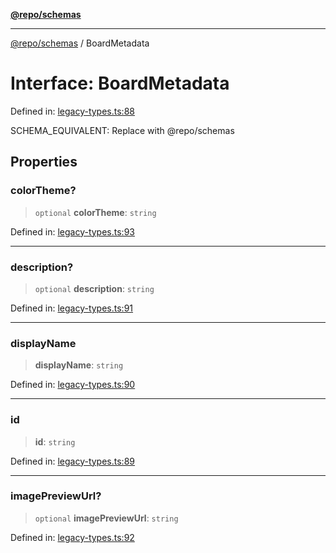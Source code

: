 [**@repo/schemas**](../README.md)

***

[@repo/schemas](../globals.md) / BoardMetadata

# Interface: BoardMetadata

Defined in: [legacy-types.ts:88](https://github.com/alexqguo/drinking-board-game-v3/blob/e685f3b5240058db25c494e5486105704e4feaf9/packages/schemas/src/legacy-types.ts#L88)

SCHEMA_EQUIVALENT: Replace with @repo/schemas

## Properties

### colorTheme?

> `optional` **colorTheme**: `string`

Defined in: [legacy-types.ts:93](https://github.com/alexqguo/drinking-board-game-v3/blob/e685f3b5240058db25c494e5486105704e4feaf9/packages/schemas/src/legacy-types.ts#L93)

***

### description?

> `optional` **description**: `string`

Defined in: [legacy-types.ts:91](https://github.com/alexqguo/drinking-board-game-v3/blob/e685f3b5240058db25c494e5486105704e4feaf9/packages/schemas/src/legacy-types.ts#L91)

***

### displayName

> **displayName**: `string`

Defined in: [legacy-types.ts:90](https://github.com/alexqguo/drinking-board-game-v3/blob/e685f3b5240058db25c494e5486105704e4feaf9/packages/schemas/src/legacy-types.ts#L90)

***

### id

> **id**: `string`

Defined in: [legacy-types.ts:89](https://github.com/alexqguo/drinking-board-game-v3/blob/e685f3b5240058db25c494e5486105704e4feaf9/packages/schemas/src/legacy-types.ts#L89)

***

### imagePreviewUrl?

> `optional` **imagePreviewUrl**: `string`

Defined in: [legacy-types.ts:92](https://github.com/alexqguo/drinking-board-game-v3/blob/e685f3b5240058db25c494e5486105704e4feaf9/packages/schemas/src/legacy-types.ts#L92)

